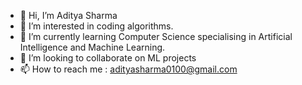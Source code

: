 - 👋 Hi, I’m Aditya Sharma
- 👀 I’m interested in coding algorithms.
- 🌱 I’m currently learning Computer Science specialising in Artificial Intelligence and Machine Learning.
- 💞️ I’m looking to collaborate on ML projects
- 📫 How to reach me : adityasharma0100@gmail.com

<!---
adi-sharma707/adi-sharma707 is a ✨ special ✨ repository because its `README.md` (this file) appears on your GitHub profile.
You can click the Preview link to take a look at your changes.
--->
